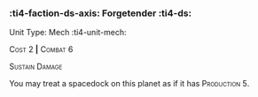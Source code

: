 ### :ti4-faction-ds-axis: **Forgetender** :ti4-ds:

Unit Type: Mech :ti4-unit-mech:

<span style="font-variant:small-caps;">Cost 2</span> __|__ <span style="font-variant:small-caps;">Combat 6</span>

<span style="font-variant:small-caps;">Sustain Damage</span>

You may treat a spacedock on this planet as if it has <span style="font-variant:small-caps;">Production 5</span>.
